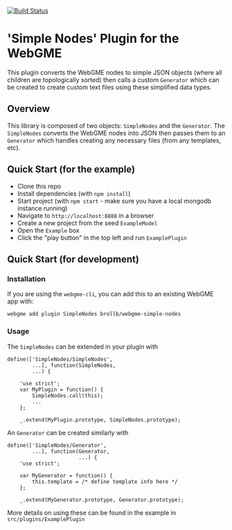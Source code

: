[![Build Status](https://travis-ci.org/brollb/webgme-simple-nodes.svg?branch=master)](https://travis-ci.org/brollb/webgme-simple-nodes)
# 'Simple Nodes' Plugin for the WebGME
This plugin converts the WebGME nodes to simple JSON objects (where all children are topologically sorted) then calls a custom `Generator` which can be created to create custom text files using these simplified data types.

## Overview
This library is composed of two objects: `SimpleNodes` and the `Generator`. The `SimpleNodes` converts the WebGME nodes into JSON then passes them to an `Generator` which handles creating any necessary files (from any templates, etc).

## Quick Start (for the example)
+ Clone this repo
+ Install dependencies (with `npm install`)
+ Start project (with `npm start` - make sure you have a local mongodb instance running)
+ Navigate to `http://localhost:8888` in a browser
+ Create a new project from the seed `ExampleModel`
+ Open the `Example` box
+ Click the "play button" in the top left and run `ExamplePlugin`

## Quick Start (for development)
### Installation
If you are using the `webgme-cli`, you can add this to an existing WebGME app with:

```
webgme add plugin SimpleNodes brollb/webgme-simple-nodes
```

### Usage
The `SimpleNodes` can be extended in your plugin with

```
define(['SimpleNodes/SimpleNodes',
        ...], function(SimpleNodes,
        ...) {

    'use strict';
    var MyPlugin = function() {
        SimpleNodes.call(this);
        ...
    };

    _.extend(MyPlugin.prototype, SimpleNodes.prototype);
```

An `Generator` can be created similarly with 

```
define(['SimpleNodes/Generator',
        ...], function(Generator,
                       ...) {
    'use strict';

    var MyGenerator = function() {
        this.template = /* define template info here */
    };

    _.extend(MyGenerator.prototype, Generator.prototype);

```

More details on using these can be found in the example in `src/plugins/ExamplePlugin`

